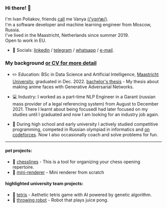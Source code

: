 ### Hi there! 👋

I'm Ivan Poliakov, friends [call](https://en.wikipedia.org/wiki/Eastern_Slavic_naming_customs#Diminutive_forms) me Vanya [(/ˈvɑ̟nʲæ/)](https://www.youtube.com/watch?v=FuaHiDwSc5o). <br/>
I'm a software developer and machine learning engineer from Moscow, Russia. <br/> 
I've lived in the Maastricht, Netherlands since summer 2019. <br/>
Open to work in EU. <br/>
- 💬 Socials: [linkedin](http://www.linkedin.com/in/m1v1savva) / [telegram](https://t.me/M1v1savva1601) / [whatsapp](https://wa.me/qr/ARG2TSUIWOXOA1) / [e-mail](ivan.polyakov.01@gmail.com). 

### My background [or CV for more detail](https://github.com/M1v1savva/M1v1savva/blob/main/CV_NL.pdf)

- ✏️ Education: BSc in Data Science and Artificial Intelligence, [Maastricht University](https://www.maastrichtuniversity.nl/education/bachelor/data-science-and-artificial-intelligence), graduated in Dec. 2022. [bachelor's thesis](https://github.com/M1v1savva/anime-thesis) - My thesis about making anime faces with Generative Adversarial Networks. 
- 💻 Industry: I worked as a part-time NLP Engineer in a Garant (russian mass provider of a legal referencing system) from August to December 2021. There I learnt about being focusedI had later focused on my studies until I graduated and now I am looking for an industry job again.<br/>

- 🥇 During high school and early university I actively studied competitive programming, competed in Russian olympiad in informatics and [on codeforces](https://codeforces.com/profile/M1v1savva1601). Now I also occasionally coach and solve problems for fun.

---

#### pet projects:

- 📖 [chesslines](https://chesslines.onrender.com) - This is a tool for organizing your chess opening repertoire.
- 📖 [mini-renderer](https://github.com/M1v1savva/mini-renderer) - Mini renderer from scratch

#### highlighted university team projects: 
- 📖 [tetris](https://github.com/M1v1savva/tetris) - Aethetic tetris game with AI powered by genetic algorithm.
- 📖 [throwing robot](https://github.com/M1v1savva/throwing_robot) - Robot that plays juice pong. 

<!--
**M1v1savva/M1v1savva** is a ✨ _special_ ✨ repository because its `README.md` (this file) appears on your GitHub profile.

Here are some ideas to get you started:

- 🔭 I’m currently working on ...
- 🌱 I’m currently learning ...
- 👯 I’m looking to collaborate on ...
- 🤔 I’m looking for help with ...
- 💬 Ask me about ...
- 📫 How to reach me: ...
- 😄 Pronouns: ...
- ⚡ Fun fact: ...
-->
